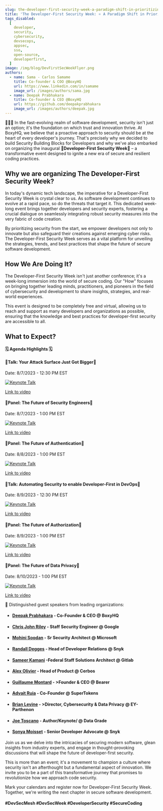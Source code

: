 ```yaml
---
slug: the-developer-first-security-week-a-paradigm-shift-in-prioritizing-code-security
title: 'The Developer-First Security Week: ⭐ A Paradigm Shift in Prioritizing Code Security'
tags_disabled:
  [
    developer,
    security,
    cybersecurity,
    devsecops,
    appsec,
    sso,
    open-source,
    developerfirst,
  ]
image: /img/blog/DevFirstSecWeekFlyer.png
authors:
  - name: Sama - Carlos Samame
    title: Co-founder & COO @BoxyHQ
    url: https://www.linkedin.com/in/samame
    image_url: /images/authors/sama.jpg
  - name: Deepak Prabhakara
    title: Co-founder & CEO @BoxyHQ
    url: https://github.com/deepakprabhakara
    image_url: /images/authors/deepak.jpg
---
```


👩🏼‍💻 In the fast-evolving realm of software development, security isn't just an option; it's the foundation on which trust and innovation thrive. At BoxyHQ, we believe that a proactive approach to security should be at the heart of every developer's journey. That's precisely why we decided to build Security Building Blocks for Developers and why we've also embarked on organizing the inaugural 🌟**Developer-First Security Week**🌟 – a transformative event designed to ignite a new era of secure and resilient coding practices.

## Why we are organizing The Developer-First Security Week?

In today's dynamic tech landscape, the imperative for a Developer-First Security Week is crystal clear to us. As software development continues to evolve at a rapid pace, so do the threats that target it. This dedicated week-long event brings together developers and security experts, fostering a crucial dialogue on seamlessly integrating robust security measures into the very fabric of code creation.

By prioritizing security from the start, we empower developers not only to innovate but also safeguard their creations against emerging cyber risks. The Developer-First Security Week serves as a vital platform for unveiling the strategies, trends, and best practices that shape the future of secure software development.

## How We Are Doing It?

The Developer-First Security Week isn't just another conference; it's a week-long immersion into the world of secure coding. Our "How" focuses on bringing together leading minds, practitioners, and pioneers in the field of cybersecurity and development to share insights, strategies, and real-world experiences.

This event is designed to be completely free and virtual, allowing us to reach and support as many developers and organizations as possible, ensuring that the knowledge and best practices for developer-first security are accessible to all.

## What to Expect?

#### 🗓️ Agenda Highlights 🗓️

#### 🚨Talk: Your Attack Surface Just Got Bigger🚨

Date: 8/7/2023 - 12:30 PM EST
<a href="https://www.youtube.com/watch?v=qVECqnuw1H8">

![Keynote Talk](/img/blog/speaker-card-sonya-moisett.png)

<p style={{ textAlign: "center" }}>Link to video</p>
</a>

#### 🚨Panel: The Future of Security Engineers🚨

Date: 8/7/2023 - 1:00 PM EST
<a href="https://www.youtube.com/watch?v=PGmJyMJAKl0">

![Keynote Talk](/img/blog/the-future-of-security-engineers.png)

<p style={{ textAlign: "center" }}>Link to video</p>
</a>

#### 🚨Panel: The Future of Authentication🚨

Date: 8/8/2023 - 1:00 PM EST
<a href="https://www.youtube.com/watch?v=SKBhCe_V27g">

![Keynote Talk](/img/blog/the-future-of-authentication.png)

<p style={{ textAlign: "center" }}>Link to video</p>
</a>

#### 🚨Talk: Automating Security to enable Developer-First in DevOps🚨

Date: 8/9/2023 - 12:30 PM EST
<a href="https://www.youtube.com/watch?v=iyxvBcm86OY">

![Keynote Talk](/img/blog/speaker-card-mohini-soodan-keynote.png)

<p style={{ textAlign: "center" }}>Link to video</p>
</a>

#### 🚨Panel: The Future of Authorization🚨

Date: 8/9/2023 - 1:00 PM EST
<a href="https://www.youtube.com/watch?v=l1EFMYrIfUk">

![Keynote Talk](/img/blog/the-future-of-authorization.png)

<p style={{ textAlign: "center" }}>Link to video</p>
</a>

#### 🚨Panel: The Future of Data Privacy🚨

Date: 8/10/2023 - 1:00 PM EST
<a href="https://www.youtube.com/watch?v=4_NitExfFvs">

![Keynote Talk](/img/blog/the-future-of-data-privacy.png)

<p style={{ textAlign: "center" }}>Link to video</p>
</a>

🌟 Distinguished guest speakers from leading organizations:

- #### [Deepak Prabhakara](https://www.linkedin.com/in/deepakp/m) - Co-Founder & CEO @ BoxyHQ

- #### [Chris John Riley](https://www.linkedin.com/in/chrisjohnriley/) - Staff Security Engineer @ Google

- #### [Mohini Soodan](https://www.linkedin.com/in/mohini-soodan-47604958/) - Sr Security Architect @ Microsoft

- #### [Randall Degges](https://www.linkedin.com/in/rdegges/) - Head of Developer Relations @ Snyk

- #### [Sameer Kamani](https://about.gitlab.com/) -Federal Staff Solutions Architect @ Gitlab

- #### [Alex Olivier](https://www.linkedin.com/in/alexolivier/) - Head of Product @ Cerbos

- #### [Guillaume Montard](https://www.linkedin.com/in/guillaumemontard/) - >Founder & CEO @ Bearer

- #### [Advait Ruia](https://www.linkedin.com/in/advait-ruia-2aa52a85/) - Co-Founder @ SuperTokens

- #### [Brian Levine](https://www.linkedin.com/in/brian-levine-cyberlaw/) - >Director, Cybersecurity & Data Privacy @ EY-Parthenon

- #### [Joe Toscano](https://www.linkedin.com/in/realjoet/) - Author/Keynote/ @ Data Grade

- #### [Sonya Moisset](https://www.linkedin.com/in/sonyamoisset/) - Senior Developer Advocate @ Snyk

Join us as we delve into the intricacies of securing modern software, glean insights from industry experts, and engage in thought-provoking discussions that will shape the future of developer-first security.

This is more than an event; it's a movement to champion a culture where security isn't an afterthought but a fundamental aspect of innovation. We invite you to be a part of this transformative journey that promises to revolutionize how we approach code security.

Mark your calendars and register now for Developer-First Security Week. Together, we're writing the next chapter in secure software development.

#### #DevSecMesh #DevSecWeek #DeveloperSecurity #SecureCoding
